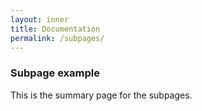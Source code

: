 ```yaml
---
layout: inner
title: Documentation
permalink: /subpages/
---
```


### Subpage example
This is the summary page for the subpages.
